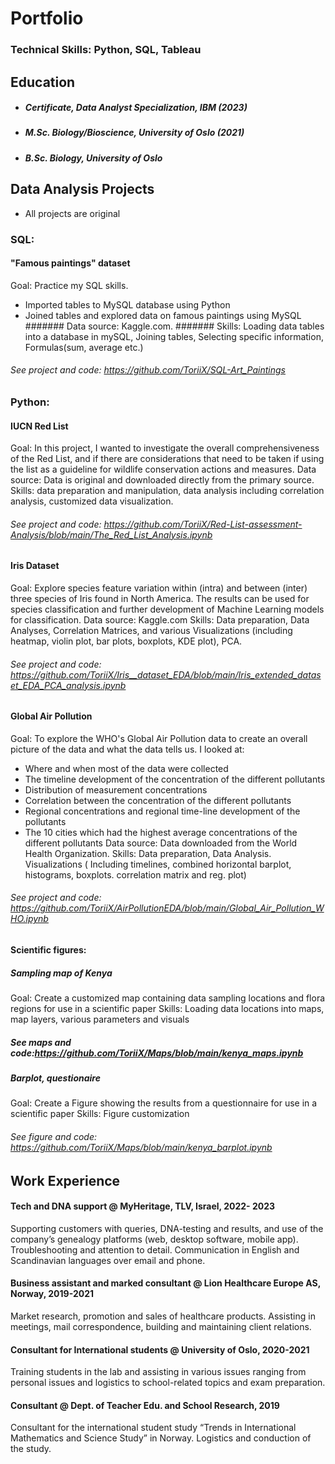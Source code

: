 # Portfolio 

### Technical Skills: Python, SQL, Tableau

## Education
- ##### Certificate, Data Analyst Specialization, IBM (2023)
- ##### M.Sc. Biology/Bioscience, University of Oslo (2021)
- ##### B.Sc. Biology, University of Oslo 
 


## Data Analysis Projects
- All projects are original

### SQL:
#### "Famous paintings" dataset 
Goal: Practice my SQL skills.
- Imported tables to MySQL database using Python
- Joined tables and explored data on famous paintings using MySQL
####### Data source: Kaggle.com.
####### Skills: Loading data tables into a database in mySQL, Joining tables, Selecting specific information, Formulas(sum, average etc.)
###### See project and code: https://github.com/ToriiX/SQL-Art_Paintings

### Python:
#### IUCN Red List  
Goal: In this project, I wanted to investigate the overall comprehensiveness of the Red List, and if there are considerations that need to be taken if using the list as a guideline for wildlife conservation actions and measures.
Data source: Data is original and downloaded directly from the primary source.
Skills: data preparation and manipulation, data analysis including correlation analysis, customized data visualization.
###### See project and code: https://github.com/ToriiX/Red-List-assessment-Analysis/blob/main/The_Red_List_Analysis.ipynb


#### Iris Dataset
Goal: Explore species feature variation within (intra) and between (inter) three species of Iris found in North America. The results can be used for species classification and further development of Machine Learning models for classification.
Data source: Kaggle.com
Skills: Data preparation, Data Analyses, Correlation Matrices, and various Visualizations (including heatmap, violin plot, bar plots, boxplots, KDE plot), PCA.
###### See project and code: https://github.com/ToriiX/Iris__dataset_EDA/blob/main/Iris_extended_dataset_EDA_PCA_analysis.ipynb

#### Global Air Pollution
Goal: To explore the WHO's Global Air Pollution data to create an overall picture of the data and what the data tells us. 
I looked at:
- Where and when most of the data were collected
- The timeline development of the concentration of the different pollutants
- Distribution of measurement concentrations
- Correlation between the concentration of the different pollutants
- Regional concentrations and regional time-line development of the pollutants
- The 10 cities which had the highest average concentrations of the different pollutants
Data source: Data downloaded from the World Health Organization.
Skills: Data preparation, Data Analysis. Visualizations ( Including timelines, combined horizontal barplot, histograms, boxplots. correlation matrix and reg. plot)  
###### See project and code: https://github.com/ToriiX/AirPollutionEDA/blob/main/Global_Air_Pollution_WHO.ipynb

#### Scientific figures:
##### Sampling map of Kenya
Goal: Create a customized map containing data sampling locations and flora regions for use in a scientific paper
Skills: Loading data locations into maps, map layers, various parameters and visuals 
##### See maps and code:https://github.com/ToriiX/Maps/blob/main/kenya_maps.ipynb
##### Barplot, questionaire 
Goal: Create a Figure showing the results from a questionnaire for use in a scientific paper
Skills: Figure customization
###### See figure and code: https://github.com/ToriiX/Maps/blob/main/kenya_barplot.ipynb


## Work Experience

#### Tech and DNA support @ MyHeritage, TLV, Israel, 2022- 2023                                                                                                    
Supporting customers with queries, DNA-testing and results, and use of the company’s genealogy platforms (web, desktop software, mobile app). 
Troubleshooting and attention to detail. Communication in English and Scandinavian languages over email and phone.  

#### Business assistant and marked consultant @ Lion Healthcare Europe AS, Norway, 2019-2021                                                                      
Market research, promotion and sales of healthcare products. 
Assisting in meetings, mail correspondence, building and maintaining client relations. 

#### Consultant for International students @ University of Oslo, 2020-2021                                                                                
Training students in the lab and assisting in various issues ranging from personal issues and logistics to school-related topics and exam preparation. 
 
#### Consultant @ Dept. of Teacher Edu. and School Research, 2019
Consultant for the international student study “Trends in International Mathematics and Science Study” in Norway. Logistics and conduction of the study. 



